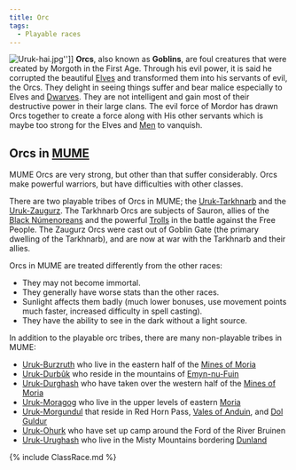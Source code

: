```yaml
---
title: Orc
tags:
  - Playable races
---
```

![](Uruk-hai.jpg "Uruk-hai.jpg")''\]\] **Orcs**, also known as
**Goblins**, are foul creatures that were created by Morgoth in the
First Age. Through his evil power, it is said he corrupted the beautiful
[Elves](elf "wikilink") and transformed them into his servants of evil,
the Orcs. They delight in seeing things suffer and bear malice
especially to Elves and [Dwarves](dwarf "wikilink"). They are not
intelligent and gain most of their destructive power in their large
clans. The evil force of Mordor has drawn Orcs together to create a
force along with His other servants which is maybe too strong for the
Elves and [Men](man "wikilink") to vanquish.

## Orcs in [MUME](MUME "wikilink")

MUME Orcs are very strong, but other than that suffer considerably. Orcs
make powerful warriors, but have difficulties with other classes.

There are two playable tribes of Orcs in MUME; the
[Uruk-Tarkhnarb](Uruk-Tarkhnarb "wikilink") and the
[Uruk-Zaugurz](Uruk-Zaugurz "wikilink"). The Tarkhnarb Orcs are subjects
of Sauron, allies of the [Black
Númenoreans](Black_Númenorean "wikilink") and the powerful
[Trolls](Troll "wikilink") in the battle against the Free People. The
Zaugurz Orcs were cast out of Goblin Gate (the primary dwelling of the
Tarkhnarb), and are now at war with the Tarkhnarb and their allies.

Orcs in MUME are treated differently from the other races:

- They may not become immortal.
- They generally have worse stats than the other races.
- Sunlight affects them badly (much lower bonuses, use movement points
  much faster, increased difficulty in spell casting).
- They have the ability to see in the dark without a light source.

In addition to the playable orc tribes, there are many non-playable
tribes in MUME:

- [Uruk-Burzruth](Burzruth_Orc "wikilink") who live in the eastern half
  of the [Mines of Moria](Moria "wikilink")
- [Uruk-Durbûk](Durbûk_Orc "wikilink") who reside in the mountains of
  [Emyn-nu-Fuin](Mirkwood "wikilink")
- [Uruk-Durghash](Durghash_Orc "wikilink") who have taken over the
  western half of the [Mines of Moria](Moria "wikilink")
- [Uruk-Moragog](Moragog_Orc "wikilink") who live in the upper levels of
  eastern [Moria](Moria "wikilink")
- [Uruk-Morgundul](Morgundul_Orc "wikilink") that reside in Red Horn
  Pass, [Vales of Anduin](Anduin_Vale "wikilink"), and [Dol
  Guldur](Dol_Guldur "wikilink")
- [Uruk-Ohurk](Ohurk_Orc "wikilink") who have set up camp around the
  Ford of the River Bruinen
- [Uruk-Urughash](Urughash_Orc "wikilink") who live in the Misty
  Mountains bordering [Dunland](Dunland "wikilink")

{% include ClassRace.md %}

